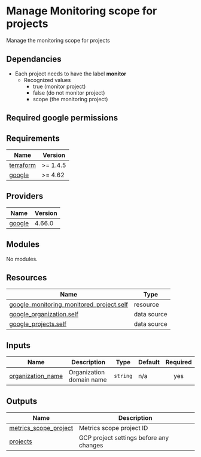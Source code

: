 # Manage Monitoring scope for projects

Manage the monitoring scope for projects

## Dependancies

- Each project needs to have the label **monitor**
  - Recognized values
    - true  (monitor project)
    - false (do not monitor project)
    - scope (the monitoring project)

## Required google permissions


<!-- BEGINNING OF PRE-COMMIT-TERRAFORM DOCS HOOK -->
## Requirements

| Name | Version |
|------|---------|
| <a name="requirement_terraform"></a> [terraform](#requirement\_terraform) | >= 1.4.5 |
| <a name="requirement_google"></a> [google](#requirement\_google) | >= 4.62 |

## Providers

| Name | Version |
|------|---------|
| <a name="provider_google"></a> [google](#provider\_google) | 4.66.0 |

## Modules

No modules.

## Resources

| Name | Type |
|------|------|
| [google_monitoring_monitored_project.self](https://registry.terraform.io/providers/hashicorp/google/latest/docs/resources/monitoring_monitored_project) | resource |
| [google_organization.self](https://registry.terraform.io/providers/hashicorp/google/latest/docs/data-sources/organization) | data source |
| [google_projects.self](https://registry.terraform.io/providers/hashicorp/google/latest/docs/data-sources/projects) | data source |

## Inputs

| Name | Description | Type | Default | Required |
|------|-------------|------|---------|:--------:|
| <a name="input_organization_name"></a> [organization\_name](#input\_organization\_name) | Organization domain name | `string` | n/a | yes |

## Outputs

| Name | Description |
|------|-------------|
| <a name="output_metrics_scope_project"></a> [metrics\_scope\_project](#output\_metrics\_scope\_project) | Metrics scope project ID |
| <a name="output_projects"></a> [projects](#output\_projects) | GCP project settings before any changes |
<!-- END OF PRE-COMMIT-TERRAFORM DOCS HOOK -->
